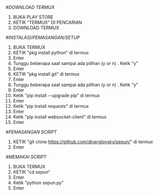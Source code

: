 #*DOWNLOAD TERMUX*
1. BUKA PLAY STORE
2. KETIK "TERMUX" DI PENCARIAN
3. DOWNLOAD TERMUX

#*INSTALASI/PEMASANGAN/SETUP*
1. BUKA TERMUX
2. KETIK "pkg install python" di termux
3. Enter
4. Tunggu beberapa saat sampai ada pilihan (y or n) . Ketik "y"
5. Enter
6. KETIK "pkg install git" di termux
7. Enter
8. Tunggu beberapa saat sampai ada pilihan (y or n) . Ketik "y"
9. Enter
10. Ketik "pip install --upgrade pip" di termux
11. Enter
12. Ketik "pip install requests" di termux
13. Enter
14. Ketik "pip install websocket-client" di termux
15. Enter

#*PEMASANGAN SCRIPT*
1. KETIK "git clone https://github.com/diverglovsky/sepun/" di termux
2. Enter

#*MEMAKAI SCRIPT*
1. BUKA TERMUX
2. KETIK "cd sepun"
3. Enter
4. Ketik "python sepun.py"
5. Enter
